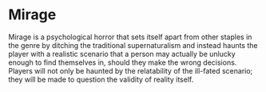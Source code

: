 # Mirage
Mirage is a psychological horror that sets itself apart from other staples in the genre by ditching the traditional supernaturalism and instead haunts the player with a realistic scenario that a person may actually be unlucky enough to find themselves in, should they make the wrong decisions. Players will not only be haunted by the relatability of the ill-fated scenario; they will be made to question the validity of reality itself.
